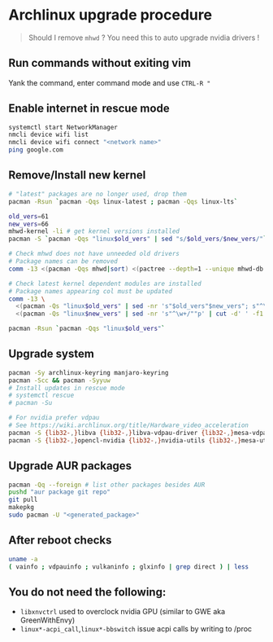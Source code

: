 # Archlinux upgrade procedure

> Should I remove `mhwd` ? You need this to auto upgrade nvidia drivers !

## Run commands without exiting vim

Yank the command, enter command mode and use `CTRL-R "`

## Enable internet in rescue mode

```sh
systemctl start NetworkManager
nmcli device wifi list
nmcli device wifi connect "<network name>"
ping google.com
```

## Remove/Install new kernel

```sh
# "latest" packages are no longer used, drop them
pacman -Rsun `pacman -Qqs linux-latest ; pacman -Qqs linux-lts`

old_vers=61
new_vers=66
mhwd-kernel -li # get kernel versions installed
pacman -S `pacman -Qqs "linux$old_vers" | sed "s/$old_vers/$new_vers/"`

# Check mhwd does not have unneeded old drivers
# Package names can be removed
comm -13 <(pacman -Qqs mhwd|sort) <(pactree --depth=1 --unique mhwd-db|sort)

# Check latest kernel dependent modules are installed
# Package names appearing col must be updated
comm -13 \
  <(pacman -Qs "linux$old_vers" | sed -nr 's"$old_vers"$new_vers"; s"^\w+/""p' | cut -d' ' -f1 | sort) \
  <(pacman -Qs "linux$new_vers" | sed -nr 's"^\w+/""p' | cut -d' ' -f1 | sort)

pacman -Rsun `pacman -Qqs "linux$old_vers"`
```

## Upgrade system

```sh
pacman -Sy archlinux-keyring manjaro-keyring
pacman -Scc && pacman -Syyuw
# Install updates in rescue mode
# systemctl rescue
# pacman -Su

# For nvidia prefer vdpau
# See https://wiki.archlinux.org/title/Hardware_video_acceleration
pacman -S {lib32-,}libva {lib32-,}libva-vdpau-driver {lib32-,}mesa-vdpau libva-utils libvdpau-va-gl
pacman -S {lib32-,}opencl-nvidia {lib32-,}nvidia-utils {lib32-,}mesa-utils
```

## Upgrade AUR packages

```sh
pacman -Qq --foreign # list other packages besides AUR
pushd "aur package git repo"
git pull
makepkg
sudo pacman -U "<generated_package>"
```

## After reboot checks

```sh
uname -a
( vainfo ; vdpauinfo ; vulkaninfo ; glxinfo | grep direct ) | less
```

## You do not need the following:

* `libxnvctrl` used to overclock nvidia GPU (similar to GWE aka GreenWithEnvy)
* `linux*-acpi_call`,`linux*-bbswitch` issue acpi calls by writing to /proc

